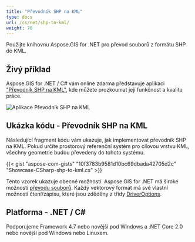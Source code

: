 ```yaml
---
title: "Převodník SHP na KML"
type: docs
url: /cs/net/shp-to-kml/
weight: 70
---
```


Použijte knihovnu Aspose.GIS for .NET pro převod souborů z formátu SHP do KML.

## **Živý příklad**

Aspose.GIS for .NET / C# vám online zdarma představuje aplikaci ["Převodník SHP na KML"](https://products.aspose.app/gis/conversion/shp-to-kml), kde můžete prozkoumat její funkčnost a kvalitu práce.

![Aplikace Převodník SHP na KML](conversion.png)

## **Ukázka kódu - Převodník SHP na KML**

Následující fragment kódu vám ukazuje, jak implementovat převodník SHP na KML. Pokud určíte prostorový referenční systém pro cílovou vrstvu KML, všechny geometrie budou převedeny do tohoto systému. 

{{< gist "aspose-com-gists" "10f3783b9581d10bc69dbada42705d2c" "Showcase-CSharp-shp-to-kml.cs" >}}

Tento vzorek ukazuje obecné možnosti. Aspose.GIS for .NET má široké možnosti [převodu souborů](https://docs.aspose.com/gis/net/vector-layers/). Každý vektorový formát má své vlastní možnosti čtení/zápisu, které jsou zděděny z třídy [DriverOptions](https://reference.aspose.com/gis/net/aspose.gis/driveroptions).

## **Platforma - .NET / C#**

Podporujeme Framework 4.7 nebo novější pod Windows a .NET Core 2.0 nebo novější pod Windows nebo Linuxem.
